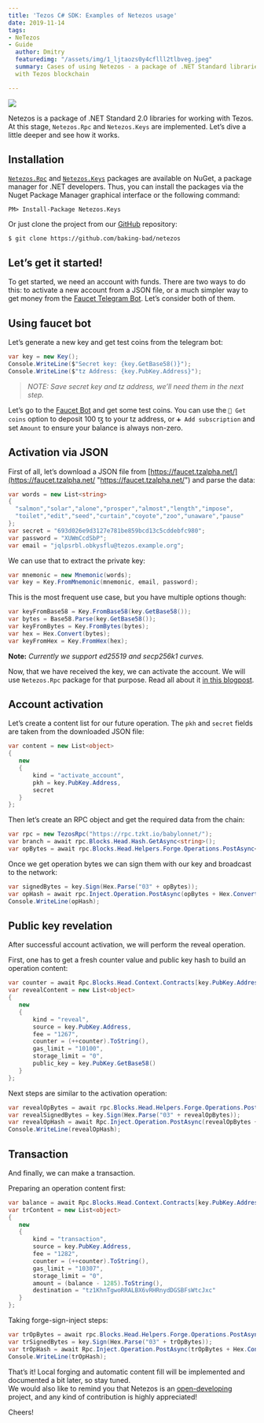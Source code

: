 ```yaml
---
title: 'Tezos C# SDK: Examples of Netezos usage'
date: 2019-11-14
tags:
- NeTezos
- Guide
  author: Dmitry
  featuredimg: "/assets/img/1_ljtaozs0y4cflll2tlbveg.jpeg"
  summary: Cases of using Netezos - a package of .NET Standard libraries for working
  with Tezos blockchain

---
```

![](../.vuepress/public/assets/img/1_ljtaozs0y4cflll2tlbveg.jpeg)

Netezos is a package of .NET Standard 2.0 libraries for working with Tezos. At this stage, `Netezos.Rpc` and `Netezos.Keys` are implemented. Let’s dive a little deeper and see how it works.

## Installation

[`Netezos.Rpc`](https://www.nuget.org/packages/Netezos.Rpc/) and [`Netezos.Keys`](https://www.nuget.org/packages/Netezos.Keys) packages are available on NuGet, a package manager for .NET developers. Thus, you can install the packages via the Nuget Package Manager graphical interface or the following command:

```shell
PM> Install-Package Netezos.Keys
```

Or just clone the project from our [GitHub](https://github.com/baking-bad/netezos) repository:

```shell
$ git clone https://github.com/baking-bad/netezos
```

## Let’s get it started!

To get started, we need an account with funds. There are two ways to do this: to activate a new account from a JSON file, or a much simpler way to get money from the [Faucet Telegram Bot](https://t.me/tezos_faucet_bot). Let’s consider both of them.

## Using faucet bot

Let’s generate a new key and get test coins from the telegram bot:

```csharp
var key = new Key();
Console.WriteLine($"Secret key: {key.GetBase58()}");
Console.WriteLine($"tz Address: {key.PubKey.Address}");
```

> _NOTE: Save secret key and tz address, we’ll need them in the next step._

Let’s go to the [Faucet Bot](https://t.me/tezos_faucet_bot) and get some test coins. You can use the `🤑 Get coins` option to deposit 100 ꜩ to your tz address, or `➕ Add subscription` and set `Amount` to ensure your balance is always non-zero.

## Activation via JSON

First of all, let’s download a JSON file from [https://faucet.tzalpha.net/](https://faucet.tzalpha.net/ "https://faucet.tzalpha.net/") and parse the data:

```csharp
var words = new List<string>
{
  "salmon","solar","alone","prosper","almost","length","impose",
  "toilet","edit","seed","curtain","coyote","zoo","unaware","pause"
};
var secret = "693d026e9d3127e781be859bcd13c5cddebfc980";
var password = "XUWmCcdSbP";
var email = "jqlpsrbl.obkysflu@tezos.example.org";
```

We can use that to extract the private key:

```csharp
var mnemonic = new Mnemonic(words);
var key = Key.FromMnemonic(mnemonic, email, password);
```

This is the most frequent use case, but you have multiple options though:

```csharp
var keyFromBase58 = Key.FromBase58(key.GetBase58());
var bytes = Base58.Parse(key.GetBase58());
var keyFromBytes = Key.FromBytes(bytes);
var hex = Hex.Convert(bytes);
var keyFromHex = Key.FromHex(hex);
```

**Note:** _Currently we support ed25519 and secp256k1 curves._

Now, that we have received the key, we can activate the account. We will use `Netezos.Rpc` package for that purpose. Read all about it [in this blogpost](https://link.medium.com/sNTgVzimd1).

## Account activation

Let’s create a content list for our future operation. The `pkh` and `secret` fields are taken from the downloaded JSON file:

```csharp
var content = new List<object>
{
   new
   {
       kind = "activate_account",
       pkh = key.PubKey.Address,
       secret
   }
};
```

Then let’s create an RPC object and get the required data from the chain:

```csharp
var rpc = new TezosRpc("https://rpc.tzkt.io/babylonnet/");
var branch = await rpc.Blocks.Head.Hash.GetAsync<string>();
var opBytes = await rpc.Blocks.Head.Helpers.Forge.Operations.PostAsync<string>(branch, content);
```

Once we get operation bytes we can sign them with our key and broadcast to the network:

```csharp
var signedBytes = key.Sign(Hex.Parse("03" + opBytes));
var opHash = await rpc.Inject.Operation.PostAsync(opBytes + Hex.Convert(signedBytes));
Console.WriteLine(opHash);
```

## Public key revelation

After successful account activation, we will perform the reveal operation.

First, one has to get a fresh counter value and public key hash to build an operation content:

```csharp
var counter = await Rpc.Blocks.Head.Context.Contracts[key.PubKey.Address].Counter.GetAsync<int>();
var revealContent = new List<object>
{
   new
   {
       kind = "reveal",
       source = key.PubKey.Address,
       fee = "1267",
       counter = (++counter).ToString(),
       gas_limit = "10100",
       storage_limit = "0",
       public_key = key.PubKey.GetBase58()
   }
};
```

Next steps are similar to the activation operation:

```csharp
var revealOpBytes = await rpc.Blocks.Head.Helpers.Forge.Operations.PostAsync<string>(branch, revealContent);
var revealSignedBytes = key.Sign(Hex.Parse("03" + revealOpBytes));
var revealOpHash = await Rpc.Inject.Operation.PostAsync(revealOpBytes + Hex.Convert(revealSignedBytes));
Console.WriteLine(revealOpHash);
```

## Transaction

And finally, we can make a transaction.

Preparing an operation content first:

```csharp
var balance = await Rpc.Blocks.Head.Context.Contracts[key.PubKey.Address].Balance.GetAsync<long>();
var trContent = new List<object>
{
   new
   {
       kind = "transaction",
       source = key.PubKey.Address,
       fee = "1282",
       counter = (++counter).ToString(),
       gas_limit = "10307",
       storage_limit = "0",
       amount = (balance - 1285).ToString(),
       destination = "tz1KhnTgwoRRALBX6vRHRnydDGSBFsWtcJxc"
   }
};
```

Taking forge-sign-inject steps:

```csharp
var trOpBytes = await rpc.Blocks.Head.Helpers.Forge.Operations.PostAsync<string>(branch, trContent);
var trSignedBytes = key.Sign(Hex.Parse("03" + trOpBytes));
var trOpHash = await Rpc.Inject.Operation.PostAsync(trOpBytes + Hex.Convert(trSignedBytes));
Console.WriteLine(trOpHash);
```

That’s it! Local forging and automatic content fill will be implemented and documented a bit later, so stay tuned.  
We would also like to remind you that Netezos is an [open-developing](https://github.com/baking-bad/netezos/tree/develop) project, and any kind of contribution is highly appreciated!

Cheers!